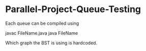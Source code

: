 # Parallel-Project-Queue-Testing
Each queue can be compiled using

javac FileName.java
java FileName

Which graph the BST is using is hardcoded.
